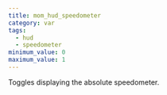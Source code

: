 ```yaml
---
title: mom_hud_speedometer
category: var
tags:
  - hud
  - speedometer
minimum_value: 0
maximum_value: 1
---
```


Toggles displaying the absolute speedometer.